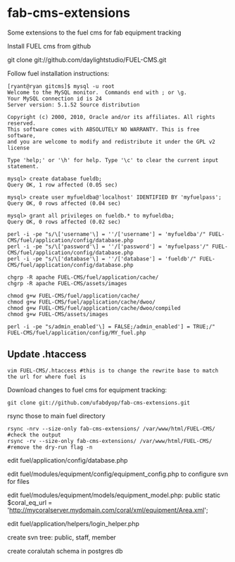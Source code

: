 fab-cms-extensions
==================

Some extensions to the fuel cms for fab equipment tracking


Install FUEL cms from github

git clone git://github.com/daylightstudio/FUEL-CMS.git

Follow fuel installation instructions:

    [ryant@ryan gitcms]$ mysql -u root
    Welcome to the MySQL monitor.  Commands end with ; or \g.
    Your MySQL connection id is 24
    Server version: 5.1.52 Source distribution
    
    Copyright (c) 2000, 2010, Oracle and/or its affiliates. All rights reserved.
    This software comes with ABSOLUTELY NO WARRANTY. This is free software,
    and you are welcome to modify and redistribute it under the GPL v2 license
    
    Type 'help;' or '\h' for help. Type '\c' to clear the current input statement.
    
    mysql> create database fueldb;
    Query OK, 1 row affected (0.05 sec)
    
    mysql> create user myfueldba@'localhost' IDENTIFIED BY 'myfuelpass';
    Query OK, 0 rows affected (0.04 sec)
    
    mysql> grant all privileges on fueldb.* to myfueldba;
    Query OK, 0 rows affected (0.02 sec)
    
    perl -i -pe "s/\['username'\] = ''/['username'] = 'myfueldba'/" FUEL-CMS/fuel/application/config/database.php
    perl -i -pe "s/\['password'\] = ''/['password'] = 'myfuelpass'/" FUEL-CMS/fuel/application/config/database.php
    perl -i -pe "s/\['database'\] = ''/['database'] = 'fueldb'/" FUEL-CMS/fuel/application/config/database.php
    
    chgrp -R apache FUEL-CMS/fuel/application/cache/
    chgrp -R apache FUEL-CMS/assets/images
    
    chmod g+w FUEL-CMS/fuel/application/cache/
    chmod g+w FUEL-CMS/fuel/application/cache/dwoo/
    chmod g+w FUEL-CMS/fuel/application/cache/dwoo/compiled
    chmod g+w FUEL-CMS/assets/images
  
    perl -i -pe "s/admin_enabled'\] = FALSE;/admin_enabled'] = TRUE;/" FUEL-CMS/fuel/application/config/MY_fuel.php

Update .htaccess
-------------------

    vim FUEL-CMS/.htaccess #this is to change the rewrite base to match the url for where fuel is
  
Download changes to fuel cms for equipment tracking:

    git clone git://github.com/ufabdyop/fab-cms-extensions.git

rsync those to main fuel directory

    rsync -nrv --size-only fab-cms-extensions/ /var/www/html/FUEL-CMS/ #check the output
    rsync -rv --size-only fab-cms-extensions/ /var/www/html/FUEL-CMS/ #remove the dry-run flag -n
    
    
edit fuel/application/config/database.php

edit fuel/modules/equipment/config/equipment_config.php to configure svn for files

edit fuel/modules/equipment/models/equipment_model.php:   public static $coral_eq_url = 'http://mycoralserver.mydomain.com/coral/xml/equipment/Area.xml';

edit fuel/application/helpers/login_helper.php

create svn tree: public, staff, member

create coralutah schema in postgres db
